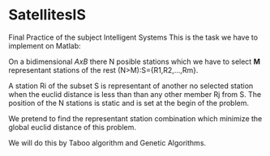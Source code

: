 # SatellitesIS
Final Practice of the subject Intelligent Systems
This is the task we have to implement on Matlab:

On a bidimensional _AxB_ there N posible stations which we have to select **M** representant stations of the rest (N>M):S={R1,R2,...,Rm}.

A station Ri of the subset S is representant of another no selected station when the euclid distance is less than than any other member Rj from S. The position of the N stations is static and is set at the begin of the problem.

We pretend to find the representant station combination which minimize the global euclid distance of this problem.
 


We will do this by Taboo algorithm and Genetic Algorithms.
